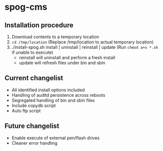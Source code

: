 # spog-cms
## Installation procedure
1. Download contents to a temporary location
2. `cd /tmp/location`   (Replace /tmp/location to actual temporary location)
3. ./install-spog.sh install | uninstall | reinstall | update  (Run `chmod a+x *.sh` if unable to execute)
	- reinstall will uninstall and perform a fresh install
	- update will refresh files under bin and sbin

## Current changelist
* All identified install options included
* Handling of auditd persistence across reboots
* Segregated handling of bin and sbin files
* Include copydb script
* Auto ftp script


## Future changelist
* Enable execute of external pen/flash drives
* Cleaner error handling
